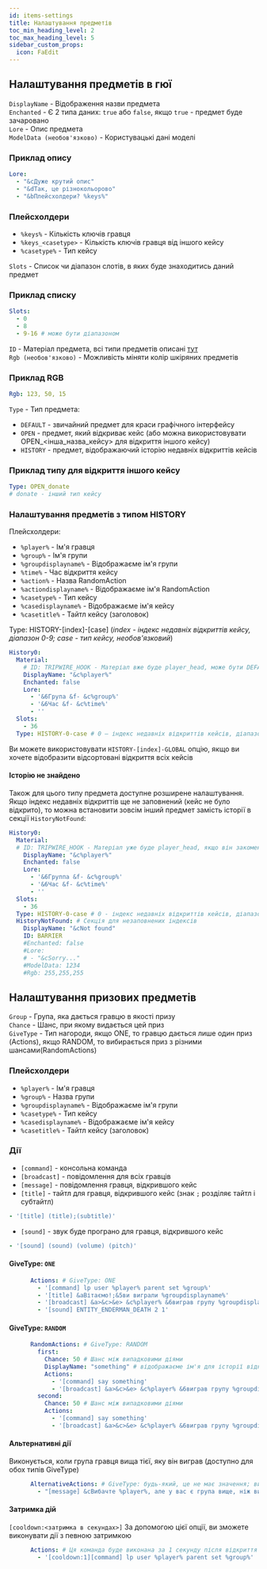 ```yaml
---
id: items-settings
title: Налаштування предметів
toc_min_heading_level: 2
toc_max_heading_level: 5
sidebar_custom_props:
  icon: FaEdit
---
```



## Налаштування предметів в гюї
`DisplayName` - Відображення назви предмета <br />
`Enchanted` - Є 2 типа даних: `true` або  `false`, якщо `true` - предмет буде зачаровано <br />
`Lore` - Опис предмета <br/>
`ModelData (необов'язково)` - Користувацькі дані моделі

### Приклад опису
```yaml
Lore:
  - "&cДуже крутий опис"
  - "&dТак, це різнокольорово"
  - "&bПлейсхолдери? %keys%"
```

### Плейсхолдери
- `%keys%` - Кількість ключів гравця
- `%keys_<casetype>` - Кількість ключів гравця від іншого кейсу
- `%casetype%` - Тип кейсу

`Slots` - Список чи діапазон слотів, в яких буде знаходитись даний предмет

### Приклад списку
```yaml
Slots:
  - 0
  - 8
  - 9-16 # може бути діапазоном
```
`ID` - Матеріал предмета, всі типи предметів описані [тут](./materials.md) <br />
`Rgb (необов'язково)` - Можливість міняти колір шкіряних предметів <br />

### Приклад RGB
```yaml
Rgb: 123, 50, 15
```
`Type` - Тип предмета: 
- `DEFAULT` - звичайний предмет для краси графічного інтерфейсу
- `OPEN` - предмет, який відкриває кейс (або можна використовувати OPEN_\<інша_назва_кейсу\> для відкриття іншого кейсу)
- `HISTORY` - предмет, відображаючий історію недавніх відкриттів кейсів<br/>

### Приклад типу для відкриття іншого кейсу
```yml
Type: OPEN_donate
# donate - інший тип кейсу
```

### Налаштування предметів з типом HISTORY
Плейсхолдери:
- `%player%` - Ім'я гравця
- `%group%` - Ім'я групи
- `%groupdisplayname%` - Відображаєме ім'я групи
- `%time%` - Час відкриття кейсу
- `%action%` - Назва RandomAction
- `%actiondisplayname%` - Відображаєме ім'я RandomAction
- `%casetype%` - Тип кейсу
- `%casedisplayname%` - Відображаєме ім'я кейсу
- `%casetitle%` - Тайтл кейсу (заголовок)

Type: HISTORY-[index]-[case]     (_index - індекс недавніх відкриттів кейсу, діапазон 0-9; case - тип кейсу, необов'язковий_)
```yaml
History0:
  Material:
    # ID: TRIPWIRE_HOOK - Матеріал вже буде player_head, може бути DEFAULT, якщо ви хочете використовувати матеріал виграшного предмету
    DisplayName: "&c%player%"
    Enchanted: false
    Lore:
      - '&6Група &f- &c%group%'
      - '&6Час &f- &c%time%'
      - ''
  Slots:
    - 36
  Type: HISTORY-0-case # 0 – індекс недавніх відкриттів кейсів, діапазон 0-9; case - тип кейсу, якщо пусто, то буде кейс за замовчанням (необов'язково)
```
Ви можете використовувати `HISTORY-[index]-GLOBAL` опцію, якщо ви хочете відобразити відсортовані відкриття всіх кейсів

#### Історію не знайдено
Також для цього типу предмета доступне розширене налаштування. Якщо індекс недавніх відкриттів ще не заповнений (кейс не було відкрито), то можна встановити зовсім інший предмет замість історії в секції `HistoryNotFound`:
```yaml
History0:
  Material:
  # ID: TRIPWIRE_HOOK - Матеріал уже буде player_head, якщо він закоментований, може бути DEFAULT, якщо ви хочете використовувати матеріал виграшного предмета
    DisplayName: "&c%player%"
    Enchanted: false
    Lore:
      - '&6Группа &f- &c%group%'
      - '&6Час &f- &c%time%'
      - ''
  Slots:
    - 36
  Type: HISTORY-0-case # 0 - індекс недавніх відкриттів кейсів, діапазон 0-9; case - тип кейса, якщо порожньо, то буде кейс за замовчуванням (опціонально)
  HistoryNotFound: # Секція для незаповнених індексів
    DisplayName: "&cNot found"
    ID: BARRIER
    #Enchanted: false
    #Lore:
    # - "&cSorry..."
    #ModelData: 1234
    #Rgb: 255,255,255
```

## Налаштування призових предметів
`Group` - Група, яка дається гравцю в якості призу<br />
`Chance` - Шанс, при якому видається цей приз<br />
`GiveType` - Тип нагороди, якщо ONE, то гравцю дається лише один приз (Actions), якщо RANDOM, то вибирається приз з різними шансами(RandomActions)
### Плейсхолдери
- `%player%` - Ім'я гравця
- `%group%` - Назва групи
- `%groupdisplayname%` - Відображаєме ім'я групи
- `%casetype%` - Тип кейсу
- `%casedisplayname%` - Відображаєме ім'я кейсу
- `%casetitle%` - Тайтл кейсу (заголовок)

### Дії
- `[command]` - консольна команда
- `[broadcast]` - повідомлення для всіх гравців
- `[message]` - повідомлення гравця, відкрившого кейс
- `[title]` - тайтл для гравця, відкрившого кейс (знак `;` розділяє тайтл і субтайтл)
```yml
- '[title] (title);(subtitle)'
```
- `[sound]` - звук буде програно для гравця, відкрившого кейс
```yml
- '[sound] (sound) (volume) (pitch)'
```

#### GiveType: `ONE`
```yaml
      Actions: # GiveType: ONE
        - '[command] lp user %player% parent set %group%'
        - '[title] &aВітаємо!;&5ви виграли %groupdisplayname%'
        - '[broadcast] &a>&c>&e> &c%player% &6виграв групу %groupdisplayname% &6з &5Ultra-Case.'
        - '[sound] ENTITY_ENDERMAN_DEATH 2 1'
```

#### GiveType: `RANDOM`
```yaml
      RandomActions: # GiveType: RANDOM
        first:
          Chance: 50 # Шанс між випадковими діями
          DisplayName: "something" # відображаєме ім'я для історії відкриття
          Actions:
            - '[command] say something'
            - '[broadcast] &a>&c>&e> &c%player% &6виграв групу %groupdisplayname% &6з &5Ultra-Case.'
        second:
          Chance: 50 # Шанс між випадковими діями
          Actions:
            - '[command] say something'
            - '[broadcast] &a>&c>&e> &c%player% &6виграв групу %groupdisplayname% &6з &5Ultra-Case.'
```

#### Альтернативні дії
Виконується, коли група гравця вища тієї, яку він виграв (доступно для обох типів GiveType)
```yaml
      AlternativeActions: # GiveType: будь-який, це не має значення; виконується, якщо група нижче за рангом, ніж група гравця в LevelGroups
        - "[message] &cВибачте %player%, але у вас є група вище, ніж ви виграли:("
```
#### Затримка дій
`[cooldown:<затримка в секундах>]`
За допомогою цієї опції, ви зможете виконувати дії з певною затримкою
```yaml
      Actions: # Ця команда буде виконана за 1 секунду після відкриття кейсу
        - '[cooldown:1][command] lp user %player% parent set %group%'
```